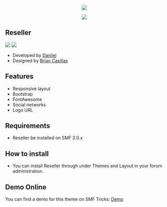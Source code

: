  <p align="center">
    <img src="https://smftricks.com/logos/logo.png">
 </p>
  <p align="center">
    <img src="https://custom.simplemachines.org/themes/index.php?action=download;lemma=2806;id=18483;image">
 </p>
 
 ## Reseller
<img src="https://img.shields.io/badge/License-MPL 2.0-a05a3f?style=flat-square"> <img src="https://img.shields.io/badge/SMF-2.0-996ee1?style=flat-square">

* Developed by [Daniiel](https://github.com/dmarquez9)
* Designed by [Brian Casillas](https://www.simplemachines.org/community/index.php?action=profile;u=404087)

## Features
- Responsive layout
- Bootstrap
- FontAwesome
- Social networks
- Logo URL

## Requirements
* Reseller be installed on SMF 2.0.x

## How to install
* You can install Reseller through under Themes and Layout in your forum administration.

## Demo Online
You can find a demo for this theme on SMF Tricks: [Demo](http://demo.smftricks.com/index.php?theme=50)
